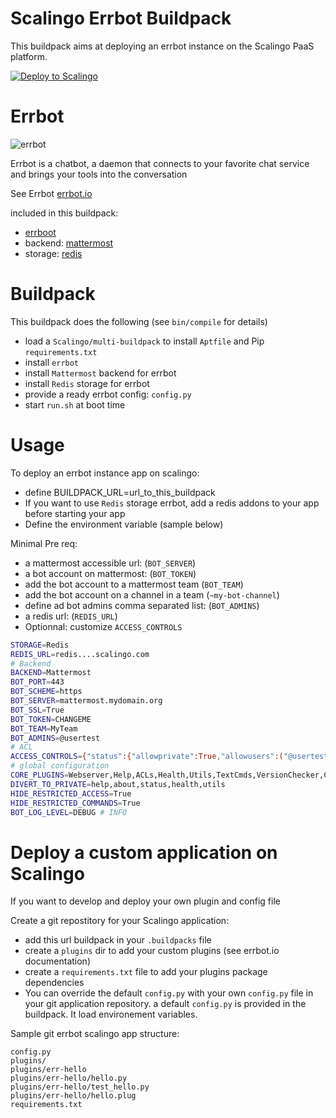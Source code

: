 # Scalingo Errbot Buildpack

This buildpack aims at deploying an errbot instance on the Scalingo PaaS platform.

[![Deploy to Scalingo](https://cdn.scalingo.com/deploy/button.svg)](https://my.scalingo.com/deploy?source=https://github.com/pli01/scalingo-errbot-buildpack#main)

# Errbot

![errbot](https://errbot.readthedocs.io/en/latest/_static/errbot.png)

Errbot is a chatbot, a daemon that connects to your favorite chat service and brings your tools into the conversation

See Errbot [errbot.io](http://errbot.io)

included in this buildpack:
- [errboot](https://github.com/errbotio/errbot/)
- backend: [mattermost](https://github.com/errbotio/err-backend-mattermost)
- storage: [redis](https://github.com/errbotio/err-storage-redis)

# Buildpack

This buildpack does the following (see `bin/compile` for details)

- load a `Scalingo/multi-buildpack` to install `Aptfile` and Pip `requirements.txt`
- install `errbot`
- install `Mattermost` backend for errbot
- install `Redis` storage for errbot
- provide a ready errbot config: `config.py`
- start `run.sh` at boot time

# Usage

To deploy an errbot instance app on scalingo:
- define BUILDPACK_URL=url_to_this_buildpack
- If you want to use `Redis` storage errbot, add a redis addons to your app before starting your app
- Define the environment variable (sample below)

Minimal Pre req: 
- a mattermost accessible url: (`BOT_SERVER`)
- a bot account on mattermost: (`BOT_TOKEN`)
- add the bot account to a mattermost team (`BOT_TEAM`)
- add the bot account on a channel in a team (`~my-bot-channel`)
- define ad bot admins comma separated list: (`BOT_ADMINS`)
- a redis url: (`REDIS_URL`)
- Optionnal: customize `ACCESS_CONTROLS`

```bash
STORAGE=Redis
REDIS_URL=redis....scalingo.com
# Backend
BACKEND=Mattermost
BOT_PORT=443
BOT_SCHEME=https
BOT_SERVER=mattermost.mydomain.org
BOT_SSL=True
BOT_TOKEN=CHANGEME
BOT_TEAM=MyTeam
BOT_ADMINS=@usertest
# ACL
ACCESS_CONTROLS={"status":{"allowprivate":True,"allowusers":("@usertest")},"about":{"allowrooms":("~my-bot-channel")},"uptime":{"allowusers":("@usertest")},"help":{"allowrooms":("~my-bot-channel")},"helo":{"allowrooms":("~my-bot-channel")},"betaservices":{"allowrooms":("~my-bot-channel")}}
# global configuration
CORE_PLUGINS=Webserver,Help,ACLs,Health,Utils,TextCmds,VersionChecker,CommandNotFoundFilter,Plugins
DIVERT_TO_PRIVATE=help,about,status,health,utils
HIDE_RESTRICTED_ACCESS=True
HIDE_RESTRICTED_COMMANDS=True
BOT_LOG_LEVEL=DEBUG # INFO
```

# Deploy a custom application on Scalingo
If you want to develop and deploy your own plugin and config file

Create a git repostitory for your Scalingo application:

- add this url buildpack in your `.buildpacks` file
- create a `plugins` dir to add your custom plugins (see errbot.io documentation)
- create a `requirements.txt` file to add your plugins package dependencies
- You can override the default `config.py` with your own `config.py` file in your git application repository. a default `config.py` is provided in the buildpack. It load environement variables. 

Sample git errbot scalingo app structure:
```
config.py
plugins/
plugins/err-hello
plugins/err-hello/hello.py
plugins/err-hello/test_hello.py
plugins/err-hello/hello.plug
requirements.txt
```
